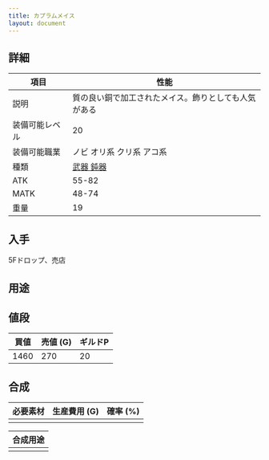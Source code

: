 ```yaml
---
title: カプラムメイス
layout: document
---
```

## 詳細


|項目|性能|
|---|---|
|説明|質の良い銅で加工されたメイス。飾りとしても人気がある|
|装備可能レベル|20|
|装備可能職業|ノビ オリ系 クリ系 アコ系|
|種類|[武器 鈍器](武器(鈍器))|
|ATK|55-82|
|MATK|48-74|
|重量|19|

## 入手

5Fドロップ、売店

## 用途


## 値段


|買値|売値 (G)|ギルドP|
|---|---|---|
|1460|270|20|

## 合成


|必要素材|生産費用 (G)|確率 (%)|
|---|---|---|
||||


|合成用途|
|---|
||